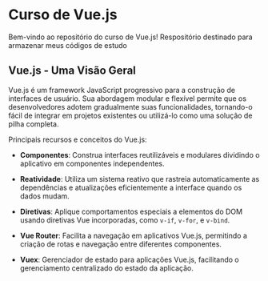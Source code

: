 # Curso de Vue.js

Bem-vindo ao repositório do curso de Vue.js! Respositório destinado para armazenar meus códigos de estudo

## Vue.js - Uma Visão Geral

Vue.js é um framework JavaScript progressivo para a construção de interfaces de usuário. Sua abordagem modular e flexível permite que os desenvolvedores adotem gradualmente suas funcionalidades, tornando-o fácil de integrar em projetos existentes ou utilizá-lo como uma solução de pilha completa.

Principais recursos e conceitos do Vue.js:

- **Componentes**: Construa interfaces reutilizáveis e modulares dividindo o aplicativo em componentes independentes.

- **Reatividade**: Utiliza um sistema reativo que rastreia automaticamente as dependências e atualizações eficientemente a interface quando os dados mudam.

- **Diretivas**: Aplique comportamentos especiais a elementos do DOM usando diretivas Vue incorporadas, como `v-if`, `v-for`, e `v-bind`.

- **Vue Router**: Facilita a navegação em aplicativos Vue.js, permitindo a criação de rotas e navegação entre diferentes componentes.

- **Vuex**: Gerenciador de estado para aplicações Vue.js, facilitando o gerenciamento centralizado do estado da aplicação.
